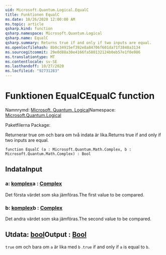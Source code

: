 ```yaml
---
uid: Microsoft.Quantum.Logical.EqualC
title: Funktionen EqualC
ms.date: 10/26/2020 12:00:00 AM
ms.topic: article
qsharp.kind: function
qsharp.namespace: Microsoft.Quantum.Logical
qsharp.name: EqualC
qsharp.summary: Returns true if and only if two inputs are equal.
ms.openlocfilehash: 8b0c34915ef392e8a84706f601da71f3848a3134
ms.sourcegitcommit: 29e0d88a30e4166fa580132124b0eb57e1f0e986
ms.translationtype: MT
ms.contentlocale: sv-SE
ms.lasthandoff: 10/27/2020
ms.locfileid: "92731283"
---
```

# <a name="equalc-function"></a><span data-ttu-id="8f612-102">Funktionen EqualC</span><span class="sxs-lookup"><span data-stu-id="8f612-102">EqualC function</span></span>

<span data-ttu-id="8f612-103">Namnrymd: [Microsoft. Quantum. Logical](xref:Microsoft.Quantum.Logical)</span><span class="sxs-lookup"><span data-stu-id="8f612-103">Namespace: [Microsoft.Quantum.Logical](xref:Microsoft.Quantum.Logical)</span></span>

<span data-ttu-id="8f612-104">Paketfilerna [](https://nuget.org/packages/)</span><span class="sxs-lookup"><span data-stu-id="8f612-104">Package: [](https://nuget.org/packages/)</span></span>


<span data-ttu-id="8f612-105">Returnerar true om och bara om två indata är lika.</span><span class="sxs-lookup"><span data-stu-id="8f612-105">Returns true if and only if two inputs are equal.</span></span>

```qsharp
function EqualC (a : Microsoft.Quantum.Math.Complex, b : Microsoft.Quantum.Math.Complex) : Bool
```


## <a name="input"></a><span data-ttu-id="8f612-106">Indata</span><span class="sxs-lookup"><span data-stu-id="8f612-106">Input</span></span>

### <a name="a--complex"></a><span data-ttu-id="8f612-107">a: [komplex](xref:Microsoft.Quantum.Math.Complex)</span><span class="sxs-lookup"><span data-stu-id="8f612-107">a : [Complex](xref:Microsoft.Quantum.Math.Complex)</span></span>

<span data-ttu-id="8f612-108">Det första värdet som ska jämföras.</span><span class="sxs-lookup"><span data-stu-id="8f612-108">The first value to be compared.</span></span>


### <a name="b--complex"></a><span data-ttu-id="8f612-109">b: [komplex](xref:Microsoft.Quantum.Math.Complex)</span><span class="sxs-lookup"><span data-stu-id="8f612-109">b : [Complex](xref:Microsoft.Quantum.Math.Complex)</span></span>

<span data-ttu-id="8f612-110">Det andra värdet som ska jämföras.</span><span class="sxs-lookup"><span data-stu-id="8f612-110">The second value to be compared.</span></span>



## <a name="output--bool"></a><span data-ttu-id="8f612-111">Utdata: [bool](xref:microsoft.quantum.lang-ref.bool)</span><span class="sxs-lookup"><span data-stu-id="8f612-111">Output : [Bool](xref:microsoft.quantum.lang-ref.bool)</span></span>

<span data-ttu-id="8f612-112">`true` om och bara om `a` är lika med `b` .</span><span class="sxs-lookup"><span data-stu-id="8f612-112">`true` if and only if `a` is equal to `b`.</span></span>